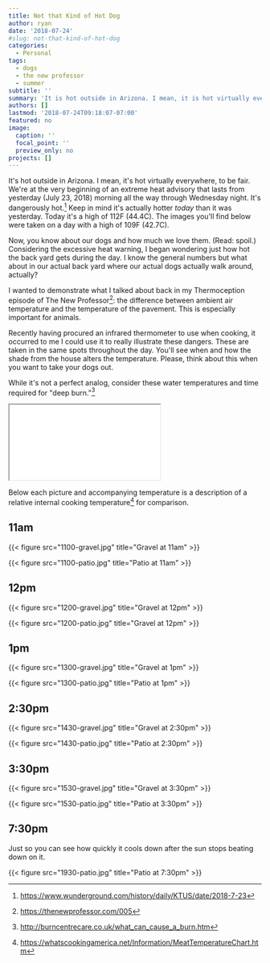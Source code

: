 ```yaml
---
title: Not that Kind of Hot Dog
author: ryan
date: '2018-07-24'
#slug: not-that-kind-of-hot-dog
categories:
  - Personal
tags:
  - dogs
  - the new professor
  - summer
subtitle: ''
summary: 'It is hot outside in Arizona. I mean, it is hot virtually everywhere, to be fair. We are at the very beginning of an extreme heat advisory that lasts from yesterday (Monday) morning all the way through Wednesday night. Dangerous heat. Keep in mind it is actually hotter _today_ than it was yesterday.'
authors: []
lastmod: '2018-07-24T09:18:07-07:00'
featured: no
image:
  caption: ''
  focal_point: ''
  preview_only: no
projects: []
---
```


It's hot outside in Arizona. I mean, it's hot virtually everywhere, to be fair. We're at the very beginning of an extreme heat advisory that lasts from yesterday (July 23, 2018) morning all the way through Wednesday night. It's dangerously hot.[^1] Keep in mind it's actually hotter _today_ than it was yesterday. Today it's a high of 112F (44.4C). The images you'll find below were taken on a day with a high of 109F (42.7C).

[^1]: https://www.wunderground.com/history/daily/KTUS/date/2018-7-23


Now, you know about our dogs and how much we love them. (Read: spoil.) Considering the excessive heat warning, I began wondering just how hot the back yard gets during the day. I know the general numbers but what about in our actual back yard where our actual dogs actually walk around, actually?

I wanted to demonstrate what I talked about back in my Thermoception episode of The New Professor[^2]: the difference between ambient air temperature and the temperature of the pavement. This is especially important for animals.

[^2]: https://thenewprofessor.com/005

Recently having procured an infrared thermometer to use when cooking, it occurred to me I could use it to really illustrate these dangers. These are taken in the same spots throughout the day. You'll see when and how the shade from the house alters the temperature. Please, think about this when you want to take your dogs out.

While it's not a perfect analog, consider these water temperatures and time required for "deep burn."[^3]

[^3]: http://burncentrecare.co.uk/what_can_cause_a_burn.htm



<iframe src="figure/steak.html"></iframe>

Below each picture and accompanying temperature is a description of a relative internal cooking temperature[^4] for comparison.

[^4]: https://whatscookingamerica.net/Information/MeatTemperatureChart.htm

## 11am

{{< figure src="1100-gravel.jpg" title="Gravel at 11am" >}}

{{< figure src="1100-patio.jpg" title="Patio at 11am" >}}

## 12pm

{{< figure src="1200-gravel.jpg" title="Gravel at 12pm" >}}

{{< figure src="1200-patio.jpg" title="Gravel at 12pm" >}}

## 1pm

{{< figure src="1300-gravel.jpg" title="Gravel at 1pm" >}}

{{< figure src="1300-patio.jpg" title="Patio at 1pm" >}}

## 2:30pm

{{< figure src="1430-gravel.jpg" title="Gravel at 2:30pm" >}}

{{< figure src="1430-patio.jpg" title="Patio at 2:30pm" >}}

## 3:30pm

{{< figure src="1530-gravel.jpg" title="Gravel at 3:30pm" >}}

{{< figure src="1530-patio.jpg" title="Patio at 3:30pm" >}}

## 7:30pm
Just so you can see how quickly it cools down after the sun stops beating down on it.

{{< figure src="1930-patio.jpg" title="Patio at 7:30pm" >}}


